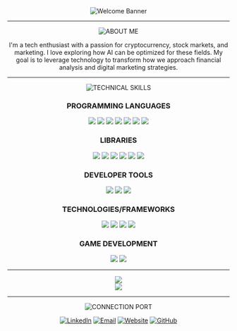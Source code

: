 <div align="center">
  <img src="https://readme-typing-svg.herokuapp.com?font=Fira+Code&weight=800&size=40&duration=3000&pause=1000&color=FF0000&background=000000&center=true&vCenter=true&width=600&height=80&lines=Welcome+to+my+Github" alt="Welcome Banner" />
</div>

<hr>

<div align="center">
  <img src="https://placehold.co/600x80/000000/FF0000?text=ABOUT+ME&font=montserrat" alt="ABOUT ME" />
</div>

<p align="center">
I'm a tech enthusiast with a passion for cryptocurrency, stock markets, and marketing. I love exploring how AI can be optimized for these fields. My goal is to leverage technology to transform how we approach financial analysis and digital marketing strategies.
</p>

<hr>

<div align="center">
  <img src="https://placehold.co/600x80/000000/FF0000?text=TECHNICAL+SKILLS&font=montserrat" alt="TECHNICAL SKILLS" />
</div>

<h3 align="center">PROGRAMMING LANGUAGES</h3>
<p align="center">
  <img src="https://img.shields.io/badge/Python-FF0000?style=for-the-badge&logo=python&logoColor=white&labelColor=000000" />
  <img src="https://img.shields.io/badge/JavaScript-FF0000?style=for-the-badge&logo=javascript&logoColor=white&labelColor=000000" />
  <img src="https://img.shields.io/badge/C/C++-FF0000?style=for-the-badge&logo=c%2B%2B&logoColor=white&labelColor=000000" />
  <img src="https://img.shields.io/badge/SQL-FF0000?style=for-the-badge&logo=mysql&logoColor=white&labelColor=000000" />
  <img src="https://img.shields.io/badge/R-FF0000?style=for-the-badge&logo=r&logoColor=white&labelColor=000000" />
  <img src="https://img.shields.io/badge/HTML-FF0000?style=for-the-badge&logo=html5&logoColor=white&labelColor=000000" />
  <img src="https://img.shields.io/badge/CSS-FF0000?style=for-the-badge&logo=css3&logoColor=white&labelColor=000000" />
</p>

<h3 align="center">LIBRARIES</h3>
<p align="center">
  <img src="https://img.shields.io/badge/scikit--learn-FF0000?style=for-the-badge&logo=scikit-learn&logoColor=white&labelColor=000000" />
  <img src="https://img.shields.io/badge/Pandas-FF0000?style=for-the-badge&logo=pandas&logoColor=white&labelColor=000000" />
  <img src="https://img.shields.io/badge/NumPy-FF0000?style=for-the-badge&logo=numpy&logoColor=white&labelColor=000000" />
  <img src="https://img.shields.io/badge/TensorFlow-FF0000?style=for-the-badge&logo=tensorflow&logoColor=white&labelColor=000000" />
  <img src="https://img.shields.io/badge/Seaborn-FF0000?style=for-the-badge&logo=python&logoColor=white&labelColor=000000" />
  <img src="https://custom-icon-badges.demolab.com/badge/Matplotlib-FF0000?style=for-the-badge&logo=matplotlib&logoColor=white&labelColor=000000" />
</p>

<h3 align="center">DEVELOPER TOOLS</h3>
<p align="center">
  <img src="https://img.shields.io/badge/Git/GitHub-FF0000?style=for-the-badge&logo=github&logoColor=white&labelColor=000000" />
  <img src="https://img.shields.io/badge/Postman-FF0000?style=for-the-badge&logo=postman&logoColor=white&labelColor=000000" />
  <img src="https://custom-icon-badges.demolab.com/badge/Tableau-FF0000?style=for-the-badge&logo=tableau&logoColor=white&labelColor=000000" />
</p>

<h3 align="center">TECHNOLOGIES/FRAMEWORKS</h3>
<p align="center">
  <img src="https://img.shields.io/badge/React.js-FF0000?style=for-the-badge&logo=react&logoColor=white&labelColor=000000" />
  <img src="https://img.shields.io/badge/Node.js-FF0000?style=for-the-badge&logo=node.js&logoColor=white&labelColor=000000" />
  <img src="https://img.shields.io/badge/REST_APIs-FF0000?style=for-the-badge&logo=fastapi&logoColor=white&labelColor=000000" />
  <img src="https://img.shields.io/badge/Bootstrap-FF0000?style=for-the-badge&logo=bootstrap&logoColor=white&labelColor=000000" />
</p>

<h3 align="center">GAME DEVELOPMENT</h3>
<p align="center">
  <img src="https://img.shields.io/badge/Unreal_Engine_5-FF0000?style=for-the-badge&logo=unreal-engine&logoColor=white&labelColor=000000" />
  <img src="https://img.shields.io/badge/Blueprint-FF0000?style=for-the-badge&logo=unreal-engine&logoColor=white&labelColor=000000" />
</p>

<hr>

<div align="center">
  <img src="https://github-readme-stats.vercel.app/api?username=SaamSani&show_icons=true&bg_color=000000&text_color=ffffff&icon_color=FF0000&title_color=FF0000&hide_border=true" />
</div>

<div align="center">
  <img src="https://github-readme-streak-stats.herokuapp.com/?user=SaamSani&background=000000&currStreakNum=ffffff&sideNums=ffffff&currStreakLabel=FF0000&sideLabels=FF0000&dates=ffffff&fire=FF0000&ring=FF0000&hide_border=true" />
</div>

<hr>

<div align="center">
  <img src="https://placehold.co/600x80/000000/FF0000?text=CONNECTION+PORT&font=montserrat" alt="CONNECTION PORT" />
</div>

<p align="center">
  <a href="https://linkedin.com/in/SaamSani"><img src="https://custom-icon-badges.demolab.com/badge/LinkedIn-FF0000?style=for-the-badge&logo=linkedin&logoColor=white&labelColor=000000" alt="LinkedIn"></a>
  <a href="mailto:ssa515@sfu.ca"><img src="https://img.shields.io/badge/Email-FF0000?style=for-the-badge&logo=gmail&logoColor=white&labelColor=000000" alt="Email"></a>
  <a href="https://saamsani.com"><img src="https://img.shields.io/badge/Website-FF0000?style=for-the-badge&logo=firefox-browser&logoColor=white&labelColor=000000" alt="Website"></a>
  <a href="https://github.com/SaamSani"><img src="https://img.shields.io/badge/GitHub-FF0000?style=for-the-badge&logo=github&logoColor=white&labelColor=000000" alt="GitHub"></a>
</p>
